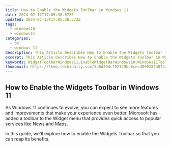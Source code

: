 ```yaml
---
title: How to Enable the Widgets Toolbar in Windows 11
date: 2024-07-12T17:05:38.572Z
updated: 2024-07-13T17:05:38.572Z
tags:
  - windows10
  - windows11
categories:
  - os
  - windows 11
description: This Article Describes How to Enable the Widgets Toolbar in Windows 11
excerpt: This Article Describes How to Enable the Widgets Toolbar in Windows 11
keywords: WidgetToolbarWindows11,EnableWidgetBarWindows10,Windows11ToolbarActivation,WidgetEnableProcedureWin11,ToolbarSetupInWin11,ActivateWidgetBarWin11,EnablingWindows11Tools
thumbnail: https://thmb.techidaily.com/3a8d29dc752129bc6cecd890184a07ba60927370b95afc8af67003c49b108b72.jpg
---
```


## How to Enable the Widgets Toolbar in Windows 11

 As Windows 11 continues to evolve, you can expect to see more features and improvements that make your experience even better. Microsoft has added a toolbar to the Widget menu that provides quick access to popular services like News and Maps.

 In this guide, we'll explore how to enable the Widgets Toolbar so that you can reap its benefits.



<ins class="adsbygoogle"
      style="display:block"
      data-ad-client="ca-pub-7571918770474297"
      data-ad-slot="8358498916"
      data-ad-format="auto"
      data-full-width-responsive="true"></ins>

